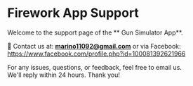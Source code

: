 # Firework App Support

Welcome to the support page of the ** Gun Simulator App**.

📧 Contact us at: **marino11092@gmail.com**
or via Facebook: https://www.facebook.com/profile.php?id=100081392621966

For any issues, questions, or feedback, feel free to email us.  
We'll reply within 24 hours. Thank you!

